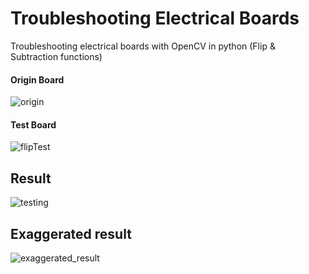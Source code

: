 # Troubleshooting Electrical Boards

Troubleshooting electrical boards with OpenCV in python (Flip & Subtraction functions)

#### Origin Board
![origin](https://user-images.githubusercontent.com/79134287/140604122-46754131-4d53-47d5-ae77-dbec8b011dec.jpg)

#### Test Board  
![flipTest](https://user-images.githubusercontent.com/79134287/140604127-c1beabb3-40b8-46fa-ab04-c692c8b55221.jpg)

## Result
![testing](https://user-images.githubusercontent.com/79134287/140604132-15f68f93-f6a9-4930-a620-b10bba4e571a.jpg)

## Exaggerated result
![exaggerated_result](https://user-images.githubusercontent.com/79134287/140604136-0ddde384-face-4b2c-98ea-9ea7eaa5aa7a.jpg)
